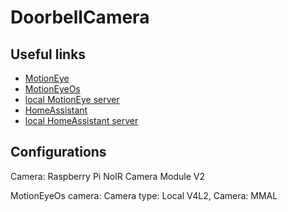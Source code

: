 # DoorbellCamera

## Useful links
- [MotionEye](https://github.com/motioneye-project/motioneye)
- [MotionEyeOs](https://github.com/motioneye-project/motioneyeos)
- [local MotionEye server](http://192.168.1.7:8765/)
- [HomeAssistant](https://www.home-assistant.io/integrations/)
- [local HomeAssistant server](http://192.168.1.59:8123/)

## Configurations
Camera: Raspberry Pi NoIR Camera Module V2

MotionEyeOs camera: Camera type: Local V4L2, Camera: MMAL
